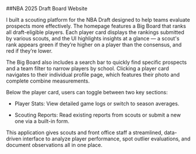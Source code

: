 ##NBA 2025 Draft Board Website

I built a scouting platform for the NBA Draft designed to help teams evaluate prospects more effectively. The homepage features a Big Board that ranks all draft-eligible players. Each player card displays the rankings submitted by various scouts, and the UI highlights insights at a glance — a scout's rank appears green if they’re higher on a player than the consensus, and red if they’re lower.

The Big Board also includes a search bar to quickly find specific prospects and a team filter to narrow players by school. Clicking a player card navigates to their individual profile page, which features their photo and complete combine measurements.

Below the player card, users can toggle between two key sections:

- Player Stats: View detailed game logs or switch to season averages.

- Scouting Reports: Read existing reports from scouts or submit a new one via a built-in form.

This application gives scouts and front office staff a streamlined, data-driven interface to analyze player performance, spot outlier evaluations, and document observations all in one place.
